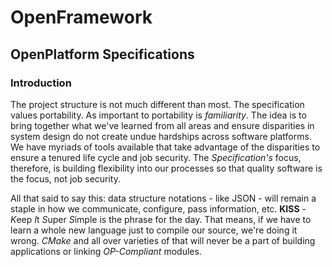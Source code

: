 # OpenFramework
## OpenPlatform Specifications

### Introduction

The project structure is not much different than most. The specification values portability. As important to portability is *familiarity*. The idea is to bring together what we've learned from all areas and ensure disparities in system design do not create undue hardships across software platforms. We have myriads of tools available that take advantage of the disparities to ensure a tenured life cycle and job security. The *Specification's* focus, therefore, is building flexibility into our processes so that quality software is the focus, not job security.

All that said to say this: data structure notations - like JSON - will remain a staple in how we communicate, configure, pass information, etc. **KISS** - *K*eep *I*t *S*uper *S*imple is the phrase for the day. That means, if we have to learn a whole new language just to compile our source, we're doing it wrong. *CMake* and all over varieties of that will never be a part of building applications or linking *OP-Compliant* modules.
